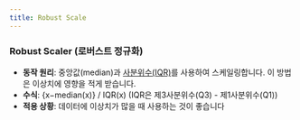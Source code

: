 ```yaml
---
title: Robust Scale
---
```


### Robust Scaler (로버스트 정규화)

- **동작 원리**: 중앙값(median)과 [사분위수(IQR)](https://code7ssage.github.io/사분위수(IQR)/)를 사용하여 스케일링합니다. 이 방법은 이상치에 영향을 적게 받습니다.
- **수식**: {x−median(x)} / IQR(x)​ (IQR은 제3사분위수(Q3) - 제1사분위수(Q1))
- **적용 상황**: 데이터에 이상치가 많을 때 사용하는 것이 좋습니다